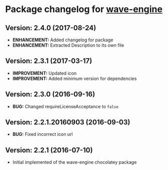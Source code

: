 # Package changelog for [wave-engine](https://chocolatey.org/packages/wave-engine)

## Version: 2.4.0 (2017-08-24)
- **ENHANCEMENT:** Added changelog for package
- **ENHANCEMENT:** Extracted Description to its own file

## Version: 2.3.1 (2017-03-17)
- **IMPROVEMENT:** Updated icon
- **IMPROVEMENT:** Added minimum version for dependencies

## Version: 2.3.0 (2016-09-16)
- **BUG:** Changed requireLicenseAcceptance to `false`

## Version: 2.2.1.20160903 (2016-09-03)
- **BUG:** Fixed incorrect icon url

## Version: 2.2.1 (2016-07-10)
- Initial implemented of the wave-engine chocolatey package
